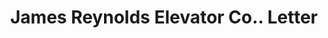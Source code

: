 ---
doi: 10.7916/D8CC2BSF
date_other: '1893'
date_other_textual: '1893'
form: correspondence
genre:
- Letters (correspondence)
name:
- James Reynolds Elevator Co.
object_in_context_url: https://biggert.cul.columbia.edu/items/view/ave_biggert_01182
subject_hierarchical_geographic:
- Poughkeepsie, New York, United States
subject_name:
- James Reynolds Elevator Co.
title: James Reynolds Elevator Co.. Letter
sort_title: James Reynolds Elevator Co.. Letter
call_number: ave_biggert_01182
coordinates:
- 41.70,-73.93
pid: ave_biggert_01182
identifiers: ave_biggert_01182
thumbnail: https://derivativo-3.library.columbia.edu/iiif/2/ldpd:343342/full/!256,256/0/native.jpg
permalink: "/items/ave_biggert_01182/"
layout: iiif-image-page
---